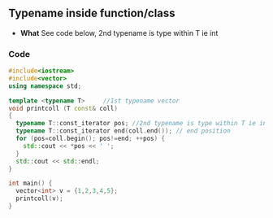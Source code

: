 ## Typename inside function/class
- **What** See code below, 2nd typename is type within T ie int

### Code
```c++
#include<iostream>
#include<vector>
using namespace std;

template <typename T>     //1st typename vector
void printcoll (T const& coll)
{
  typename T::const_iterator pos; //2nd typename is type within T ie int
  typename T::const_iterator end(coll.end()); // end position
  for (pos=coll.begin(); pos!=end; ++pos) {
    std::cout << *pos << ' ';
  }
  std::cout << std::endl;
}

int main() {
  vector<int> v = {1,2,3,4,5};
  printcoll(v);
}
```
